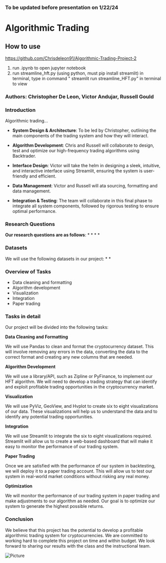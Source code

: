 ### To be updated before presentation on 1/22/24

# Algorithmic Trading
## How to use

https://github.com/Chrisdeleon91/Algorithmic-Trading-Project-2
1. run .ipynb to open jupyter notebook
2. run streamline_hft.py (using python, must pip install streamlit) in terminal,  type in command " streamlit run streamline_HFT.py" in terminal to view

### Authors: Christopher De Leon, Victor Andujar, Russell Gould

### Introduction

Algorithmic trading...

* **System Design & Architecture**: To be led by Christopher, outlining the main components of the trading system and how they will interact.

* **Algorithm Development**: Chris and Russell will collaborate to design, test and optimize our high-frequency trading algorithms using Backtrader.

* **Interface Design**: Victor will take the helm in designing a sleek, intuitive, and interactive interface using Streamlit, ensuring the system is user-friendly and efficient.

* **Data Management**: Victor and Russell will ata sourcing, formatting and data management.

* **Integration & Testing**: The team will collaborate in this final phase to integrate all system components, followed by rigorous testing to ensure optimal performance.

### Research Questions
**Our research questions are as follows**:
* 
* 
* 
* 

### Datasets
We will use the following datasets in our project:
* 
* 

### Overview of Tasks
* Data cleaning and formatting
* Algorithm development
* Visualization
* Integration
* Paper trading

### Tasks in detail

Our project will be divided into the following tasks:

**Data Cleaning and Formatting**

We will use Pandas to clean and format the cryptocurrency dataset. This will involve removing any errors in the data, converting the data to the correct format and creating any new columns that are needed.

**Algorithm Development**

We will use a library/API, such as Zipline or PyFinance, to implement our HFT algorithm. We will need to develop a trading strategy that can identify and exploit profitable trading opportunities in the cryptocurrency market.

**Visualization**

We will use PyViz, GeoView, and Hvplot to create six to eight visualizations of our data. These visualizations will help us to understand the data and to identify any potential trading opportunities.

**Integration**

We will use Streamlit to integrate the six to eight visualizations required. Streamlit will allow us to create a web-based dashboard that will make it easy to monitor the performance of our trading system.

**Paper Trading**

Once we are satisfied with the performance of our system in backtesting, we will deploy it to a paper trading account. This will allow us to test our system in real-world market conditions without risking any real money.

**Optimization**

We will monitor the performance of our trading system in paper trading and make adjustments to our algorithm as needed. Our goal is to optimize our system to generate the highest possible returns.

### Conclusion

We believe that this project has the potential to develop a profitable algorithmic trading system for cryptocurrencies. We are committed to working hard to complete this project on time and within budget. We look forward to sharing our results with the class and the instructional team.

![Picture](https://www.columbia.edu/content/themes/custom/columbia/assets/img/cu-header.svg)
